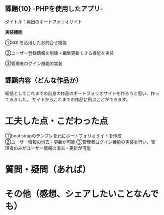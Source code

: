## 課題{10} -PHPを使用したアプリ-

タイトル：奥田のポートフォリオサイト

**実装機能**

①SQLを活用したお問合せ機能
   
②ユーザー登録情報を削除・編集更新できる機能を実装

③管理者ログイン機能の実装

## 課題内容（どんな作品か）

総括としてこれまでの自身の作品のポートフォリオサイトを作ろうと思い、作ってみました。
サイトからこれまでの作品に飛ぶことができます。
               

# 工夫した点・こだわった点

①boot strapのテンプレを元にポートフォリオサイトを作成  
②ユーザー情報の消去・更新が可能
③管理者ログイン機能の実装を行い、管理者のみがユーザー情報の消去・更新が可能

# 質問・疑問（あれば）



# その他（感想、シェアしたいことなんでも）
